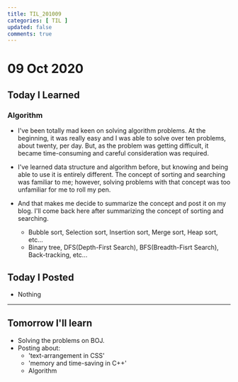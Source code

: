```yaml
---
title: TIL_201009
categories: [ TIL ]
updated: false
comments: true
---
```

# 09 Oct 2020

## Today I Learned

### Algorithm

* I've been totally mad keen on solving algorithm problems. At the beginning, it was really easy and I was able to solve over ten problems, about twenty, per day. But, as the problem was getting difficult, it became time-consuming and careful consideration was required.

* I've learned data structure and algorithm before, but knowing and being able to use it is entirely different. The concept of sorting and searching was familiar to me; however, solving problems with that concept was too unfamiliar for me to roll my pen.

* And that makes me decide to summarize the concept and post it on my blog. I'll come back here after summarizing the concept of sorting and searching.
  - Bubble sort, Selection sort, Insertion sort, Merge sort, Heap sort, etc...
  - Binary tree, DFS(Depth-First Search), BFS(Breadth-Fisrt Search), Back-tracking, etc...

## Today I Posted

* Nothing

---

## Tomorrow I'll learn
* Solving the problems on BOJ.
* Posting about:
  - 'text-arrangement in CSS'
  - 'memory and time-saving in C++'
  - Algorithm